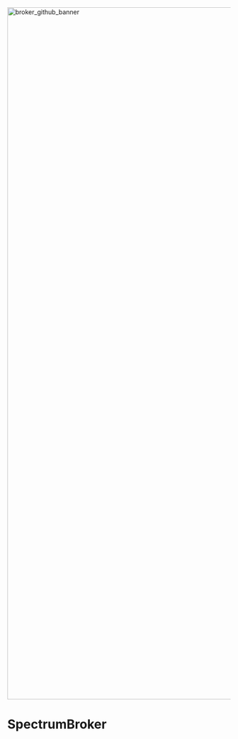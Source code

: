 <img width="1560" alt="broker_github_banner" src="https://github.com/SpectrumMonitoringApp/SpectrumBroker/assets/70968342/8c24d23a-14c4-4f85-be41-5a69656e2142">

# SpectrumBroker
